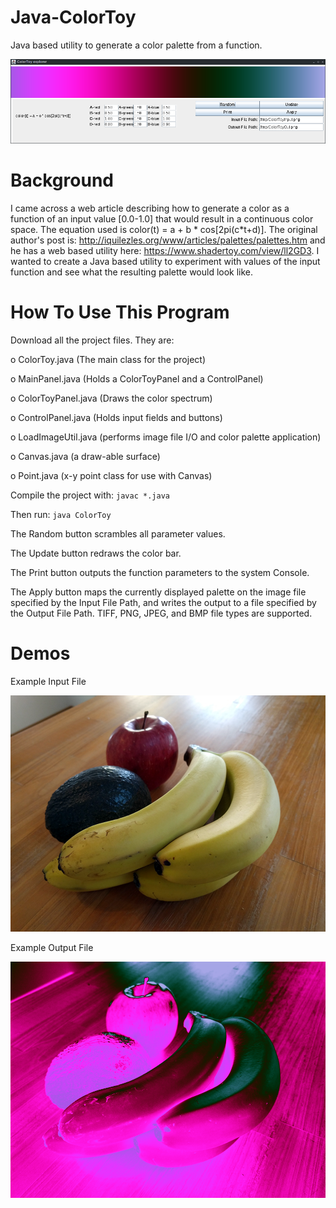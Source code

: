 # Java-ColorToy
Java based utility to generate a color palette from a function.

![ColorToy Screenshot](screenshot.png "Program screenshot")

# Background
I came across a web article describing how to generate a color as a function of an input value [0.0-1.0] that would result in a continuous color space.  The equation used is color(t) = a + b \* cos[2pi(c\*t+d)].  The original author's post is: http://iquilezles.org/www/articles/palettes/palettes.htm and he has a web based utility here: https://www.shadertoy.com/view/ll2GD3.  I wanted to create a Java based utility to experiment with values of the input function and see what the resulting palette would look like.

# How To Use This Program
Download all the project files.  They are:

o ColorToy.java (The main class for the project)

o MainPanel.java (Holds a ColorToyPanel and a ControlPanel)

o ColorToyPanel.java (Draws the color spectrum)

o ControlPanel.java (Holds input fields and buttons)

o LoadImageUtil.java (performs image file I/O and color palette application)

o Canvas.java (a draw-able surface)

o Point.java (x-y point class for use with Canvas)


Compile the project with: `javac *.java`

Then run: `java ColorToy`

The Random button scrambles all parameter values.

The Update button redraws the color bar.

The Print button outputs the function parameters to the system Console.

The Apply button maps the currently displayed palette on the image file specified by the Input File Path, and writes the output to a file specified by the Output File Path.  TIFF, PNG, JPEG, and BMP file types are supported.

# Demos
Example Input File

![Example Input File](ColorToyInput_demo.png "Input Example")

Example Output File

![Example Output File](ColorToyOut_demo.png "Output Example")
